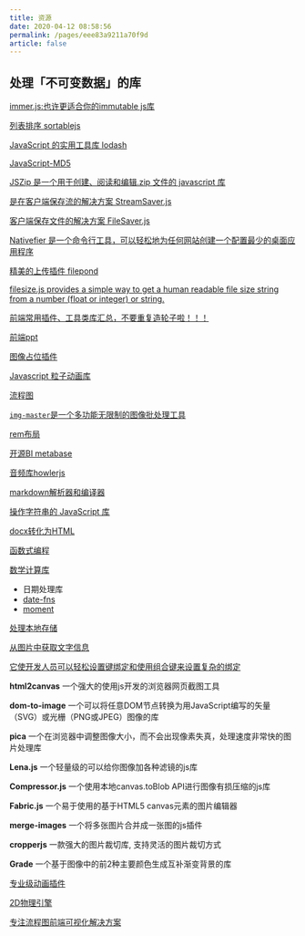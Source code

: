 ```yaml
---
title: 资源
date: 2020-04-12 08:58:56
permalink: /pages/eee83a9211a70f9d
article: false
---
```

## 处理「不可变数据」的库
[immer.js:也许更适合你的immutable js库](https://zhuanlan.zhihu.com/p/122187278)

[列表排序 sortablejs](https://github.com/SortableJS/Sortable)

[JavaScript 的实用工具库 lodash](http://lodash.think2011.net/)

[JavaScript-MD5](https://github.com/blueimp/JavaScript-MD5)

[JSZip 是一个用于创建、阅读和编辑.zip 文件的 javascript 库](https://stuk.github.io/jszip/)

[是在客户端保存流的解决方案 StreamSaver.js](https://github.com/jimmywarting/StreamSaver.js)

[客户端保存文件的解决方案 FileSaver.js](https://github.com/eligrey/FileSaver.js)

[Nativefier 是一个命令行工具，可以轻松地为任何网站创建一个配置最少的桌面应用程序](https://github.com/jiahaog/nativefier/)

[精美的上传插件 filepond](https://github.com/pqina/filepond)

[filesize.js provides a simple way to get a human readable file size string from a number (float or integer) or string.](https://github.com/avoidwork/filesize.js)

[前端常用插件、工具类库汇总，不要重复造轮子啦！！！](https://juejin.im/post/6844903683411410951)

[前端ppt](https://revealjs.com/)

[图像占位插件](https://github.com/woltapp/blurhash)

[Javascript 粒子动画库](https://github.com/drawcall/Proton)

[流程图](https://bpmn.io/toolkit/bpmn-js/walkthrough/)

[`img-master`是一个多功能无限制的图像批处理工具](https://github.com/JowayYoung/img-master#使用)

[rem布局](https://github.com/amfe/lib-flexible/blob/2.0/index.js)

[开源BI metabase](https://www.metabase.com/docs/latest/)

[音频库howlerjs](https://howlerjs.com/)

[markdown解析器和编译器](https://github.com/markedjs/marked)

[操作字符串的 JavaScript 库](https://vocajs.com/)

[docx转化为HTML ](https://github.com/mwilliamson/mammoth.js)

[函数式编程](https://ramdajs.com/)

[数学计算库](https://mathjs.org/)

- 日期处理库
- [date-fns](https://date-fns.org/) 
- [moment](https://momentjs.com/)

[处理本地存储](https://juejin.cn/post/6882349487285616654#heading-0)

[从图片中获取文字信息](https://github.com/naptha/tesseract.js)

[它使开发人员可以轻松设置键绑定和使用组合键来设置复杂的绑定](https://github.com/RobertWHurst/KeyboardJS)

**html2canvas** 一个强大的使用js开发的浏览器网页截图工具

**dom-to-image** 一个可以将任意DOM节点转换为用JavaScript编写的矢量（SVG）或光栅（PNG或JPEG）图像的库

**pica** 一个在浏览器中调整图像大小，而不会出现像素失真，处理速度非常快的图片处理库

**Lena.js** 一个轻量级的可以给你图像加各种滤镜的js库

**Compressor.js** 一个使用本地canvas.toBlob API进行图像有损压缩的js库

**Fabric.js** 一个易于使用的基于HTML5 canvas元素的图片编辑器

**merge-images** 一个将多张图片合并成一张图的js插件

**cropperjs** 一款强大的图片裁切库, 支持灵活的图片裁切方式

**Grade** 一个基于图像中的前2种主要颜色生成互补渐变背景的库

[专业级动画插件](https://www.tweenmax.com.cn/)

[2D物理引擎](https://brm.io/matter-js/)

[专注流程图前端可视化解决方案](http://logic-flow.org/)